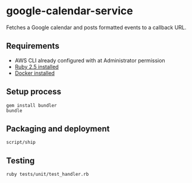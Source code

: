 # google-calendar-service

Fetches a Google calendar and posts formatted events to a callback URL.

## Requirements

* AWS CLI already configured with at Administrator permission
* [Ruby 2.5 installed](https://www.ruby-lang.org/en/documentation/installation/)
* [Docker installed](https://www.docker.com/community-edition)

## Setup process

```
gem install bundler
bundle
```

## Packaging and deployment

```script/ship```

## Testing

```bash
ruby tests/unit/test_handler.rb
```
